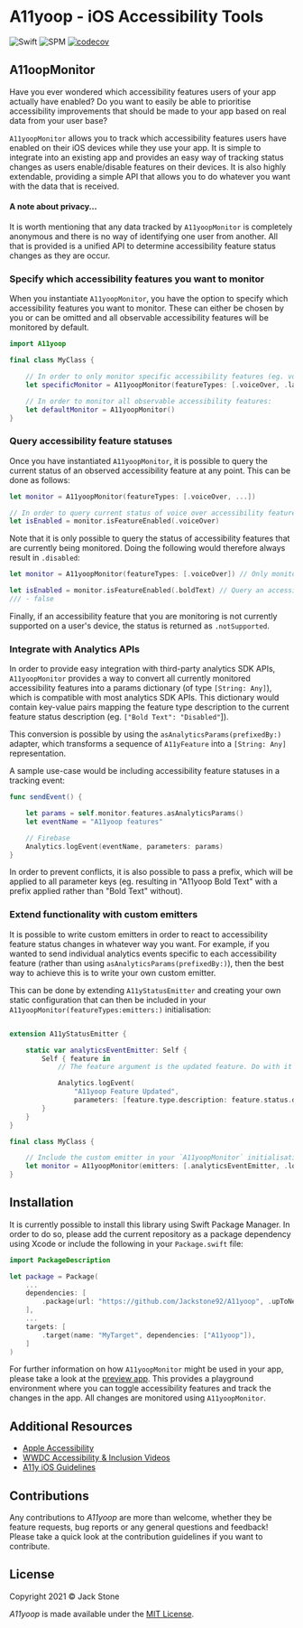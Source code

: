# A11yoop - iOS Accessibility Tools 

![Swift](https://img.shields.io/badge/swift-5.5-red.svg)
![SPM](https://img.shields.io/badge/SPM-compatible-ff59b4)
[![codecov](https://codecov.io/gh/Jackstone92/A11yoop/branch/develop/graph/badge.svg?token=5CUD7R531H)](https://codecov.io/gh/Jackstone92/A11yoop)

## A11oopMonitor
Have you ever wondered which accessibility features users of your app actually have enabled? Do you want to easily be able to prioritise accessibility improvements that should be made to your app based on real data from your user base?

`A11yoopMonitor` allows you to track which accessibility features users have enabled on their iOS devices while they use your app. It is simple to integrate into an existing app and provides an easy way of tracking status changes as users enable/disable features on their devices. It is also highly extendable, providing a simple API that allows you to do whatever you want with the data that is received.

#### **A note about privacy...**
It is worth mentioning that any data tracked by `A11yoopMonitor` is completely anonymous and there is no way of identifying one user from another. All that is provided is a unified API to determine accessibility feature status changes as they are occur.

### **Specify which accessibility features you want to monitor**

When you instantiate `A11yoopMonitor`, you have the option to specify which accessibility features you want to monitor. These can either be chosen by you or can be omitted and all observable accessibility features will be monitored by default.
```swift
import A11yoop

final class MyClass {

    // In order to only monitor specific accessibility features (eg. voice over and larger text):
    let specificMonitor = A11yoopMonitor(featureTypes: [.voiceOver, .largerText])

    // In order to monitor all observable accessibility features:
    let defaultMonitor = A11yoopMonitor()
}
```

### **Query accessibility feature statuses**

Once you have instantiated `A11yoopMonitor`, it is possible to query the current status of an observed accessibility feature at any point. This can be done as follows:
```swift
let monitor = A11yoopMonitor(featureTypes: [.voiceOver, ...])

// In order to query current status of voice over accessibility feature
let isEnabled = monitor.isFeatureEnabled(.voiceOver)
```

Note that it is only possible to query the status of accessibility features that are currently being monitored. Doing the following would therefore always result in `.disabled`:
```swift
let monitor = A11yoopMonitor(featureTypes: [.voiceOver]) // Only monitors voice over

let isEnabled = monitor.isFeatureEnabled(.boldText) // Query an accessibility feature that isn't monitored
/// - false
```

Finally, if an accessibility feature that you are monitoring is not currently supported on a user's device, the status is returned as `.notSupported`.

### **Integrate with Analytics APIs**

In order to provide easy integration with third-party analytics SDK APIs, `A11yoopMonitor` provides a way to convert all currently monitored accessibility features into a params dictionary (of type `[String: Any]`), which is compatible with most analytics SDK APIs. This dictionary would contain key-value pairs mapping the feature type description to the current feature status description (eg. `["Bold Text": "Disabled"`]).

This conversion is possible by using the `asAnalyticsParams(prefixedBy:)` adapter, which transforms a sequence of `A11yFeature` into a `[String: Any]` representation.

A sample use-case would be including accessibility feature statuses in a tracking event:
```swift
func sendEvent() {

    let params = self.monitor.features.asAnalyticsParams()
    let eventName = "A11yoop features"

    // Firebase
    Analytics.logEvent(eventName, parameters: params)
}
```

In order to prevent conflicts, it is also possible to pass a prefix, which will be applied to all parameter keys (eg. resulting in "A11yoop Bold Text" with a prefix applied rather than "Bold Text" without).

### Extend functionality with custom emitters

It is possible to write custom emitters in order to react to accessibility feature status changes in whatever way you want.
For example, if you wanted to send individual analytics events specific to each accessibility feature (rather than using `asAnalyticsParams(prefixedBy:)`), then the best way to achieve this is to write your own custom emitter.

This can be done by extending `A11yStatusEmitter` and creating your own static configuration that can then be included in your `A11yoopMonitor(featureTypes:emitters:)` initialisation:
```swift

extension A11yStatusEmitter {

    static var analyticsEventEmitter: Self {
        Self { feature in
            // The feature argument is the updated feature. Do with it whatever you want...

            Analytics.logEvent(
                "A11yoop Feature Updated",
                parameters: [feature.type.description: feature.status.description])
        }
    }
}

final class MyClass {

    // Include the custom emitter in your `A11yoopMonitor` initialisation
    let monitor = A11yoopMonitor(emitters: [.analyticsEventEmitter, .log())
}
```

## Installation
It is currently possible to install this library using Swift Package Manager. In order to do so, please add the current repository as a package dependency using Xcode or include the following in your `Package.swift` file:

```swift
import PackageDescription

let package = Package(
    ...
    dependencies: [
        .package(url: "https://github.com/Jackstone92/A11yoop", .upToNextMajor(from: "1.0.0")),
    ],
    ...
    targets: [
        .target(name: "MyTarget", dependencies: ["A11yoop"]),
    ]
)
```

For further information on how `A11yoopMonitor` might be used in your app, please take a look at the [preview app](https://github.com/Jackstone92/A11yoop/tree/main/Preview). This provides a playground environment where you can toggle accessibility features and track the changes in the app. All changes are monitored using `A11yoopMonitor`.

## Additional Resources
- [Apple Accessibility](https://developer.apple.com/accessibility/)
- [WWDC Accessibility & Inclusion Videos](https://developer.apple.com/videos/accessibility-inclusion)
- [A11y iOS Guidelines](https://a11y-guidelines.orange.com/en/mobile/ios/)

## Contributions
Any contributions to *A11yoop* are more than welcome, whether they be feature requests, bug reports or any general questions and feedback! Please take a quick look at the contribution guidelines if you want to contribute.

## License
Copyright 2021 © Jack Stone

*A11yoop* is made available under the [MIT License](https://github.com/Jackstone92/A11yoop/blob/develop/LICENSE).
